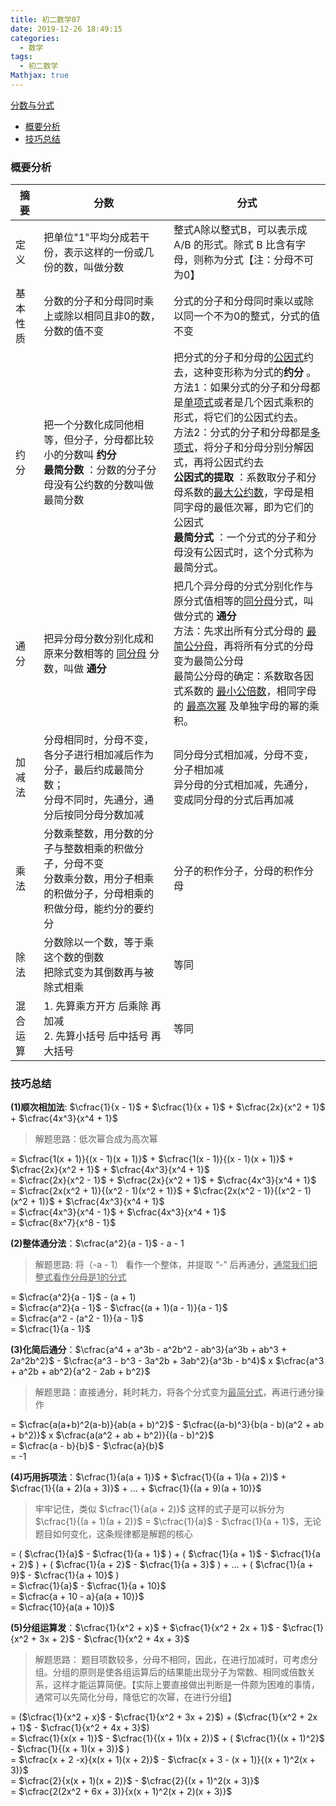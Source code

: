 ```yaml
---
title: 初二数学07
date: 2019-12-26 18:49:15
categories:
  - 数学
tags:
  - 初二数学
Mathjax: true
---
```


[分数与分式](#分数与分式)

+ [概要分析](#概要分析)
+ [技巧总结](#技巧总结)

### 概要分析

| 摘要     | 分数                                                            | 分式                                                         |
| -------- | ------------------------------------------------------------ | ------------------------------------------------------------ |
| 定义     | 把单位"1"平均分成若干份，表示这样的一份或几份的数，叫做分数  | 整式A除以整式B，可以表示成A/B 的形式。除式 B 比含有字母，则称为分式【注：分母不可为0】 |
| 基本性质 | 分数的分子和分母同时乘上或除以相同且非0的数，分数的值不变    | 分式的分子和分母同时乘以或除以同一个不为0的整式，分式的值不变 |
| 约分     | 把一个分数化成同他相等，但分子，分母都比较小的分数叫 **约分** <br>    **最简分数** ：分数的分子分母没有公约数的分数叫做最简分数 | 把分式的分子和分母的<u>公因式</u>约去，这种变形称为分式的**约分** 。<br>方法1：如果分式的分子和分母都是<u>单项式</u>或者是几个因式乘积的形式，将它们的公因式约去。<br> 方法2：分式的分子和分母都是<u>多项式</u>，将分子和分母分别分解因式，再将公因式约去<br> **公因式的提取** ：系数取分子和分母系数的<u>最大公约数</u>，字母是相同字母的最低次幂，即为它们的公因式<br>   **最简分式** ：一个分式的分子和分母没有公因式时，这个分式称为最简分式。 |
| 通分     | 把异分母分数分别化成和原来分数相等的 <u>同分母</u> 分数，叫做 **通分** | 把几个异分母的分式分别化作与原分式值相等的<u>同分母</u>分式，叫做分式的 **通分** <br>   方法：先求出所有分式分母的 <u>最简公分母</u>，再将所有分式的分母变为最简公分母<br>     最简公分母的确定：系数取各因式系数的 <u>最小公倍数</u>，相同字母的 <u>最高次幂</u> 及单独字母的幂的乘积。 |
| 加减法   | 分母相同时，分母不变，各分子进行相加减后作为分子，最后约成最简分数；<br>分母不同时，先通分，通分后按同分母分数加减 | 同分母分式相加减，分母不变，分子相加减<br>异分母的分式相加减，先通分，变成同分母的分式后再加减 |
| 乘法     | 分数乘整数，用分数的分子与整数相乘的积做分子，分母不变<br> 分数乘分数，用分子相乘的积做分子，分母相乘的积做分母，能约分的要约分 | 分子的积作分子，分母的积作分母                               |
| 除法     | 分数除以一个数，等于乘这个数的倒数<br> 把除式变为其倒数再与被除式相乘 | 等同                                                         |
| 混合运算 | 1. 先算乘方开方 后乘除 再加减<br>2. 先算小括号 后中括号 再大括号 | 等同                                                         |

### 技巧总结

**(1)顺次相加法**: $\cfrac{1}{x - 1}$ + $\cfrac{1}{x + 1}$ + $\cfrac{2x}{x^2 + 1}$ + $\cfrac{4x^3}{x^4 + 1}$

> 解题思路：低次幂合成为高次幂

= $\cfrac{1(x + 1)}{(x - 1)(x + 1)}$ + $\cfrac{1(x - 1)}{(x - 1)(x + 1)}$ + $\cfrac{2x}{x^2 + 1}$ + $\cfrac{4x^3}{x^4 + 1}$ <br>
= $\cfrac{2x}{x^2 - 1}$ + $\cfrac{2x}{x^2 + 1}$ + $\cfrac{4x^3}{x^4 + 1}$ <br>
= $\cfrac{2x(x^2 + 1)}{(x^2 - 1)(x^2 + 1)}$ + $\cfrac{2x(x^2 - 1)}{(x^2 - 1)(x^2 + 1)}$ + $\cfrac{4x^3}{x^4 + 1}$ <br>
= $\cfrac{4x^3}{x^4 - 1}$ + $\cfrac{4x^3}{x^4 + 1}$ <br>
= $\cfrac{8x^7}{x^8 - 1}$

**(2)整体通分法**：$\cfrac{a^2}{a - 1}$ - a - 1

> 解题思路: 将（-a - 1） 看作一个整体，并提取 “-” 后再通分，<u>通常我们把整式看作分母是1的分式</u>

= $\cfrac{a^2}{a - 1}$ - (a + 1)<br>
= $\cfrac{a^2}{a - 1}$ - $\cfrac{(a + 1)(a - 1)}{a - 1}$<br>
= $\cfrac{a^2 - (a^2 - 1)}{a - 1}$<br>
= $\cfrac{1}{a - 1}$


**(3)化简后通分**：$\cfrac{a^4 + a^3b - a^2b^2 - ab^3}{a^3b + ab^3 + 2a^2b^2}$ - $\cfrac{a^3 - b^3 - 3a^2b + 3ab^2}{a^3b - b^4}$ x $\cfrac{a^3 + a^2b + ab^2}{a^2 - 2ab + b^2}$

> 解题思路：直接通分，耗时耗力，将各个分式变为<u>最简分式</u>，再进行通分操作

= $\cfrac{a(a+b)^2(a-b)}{ab(a + b)^2}$ - $\cfrac{(a-b)^3}{b(a - b)(a^2 + ab + b^2)}$ x $\cfrac{a(a^2 + ab + b^2)}{(a - b)^2}$<br>
= $\cfrac{a - b}{b}$ - $\cfrac{a}{b}$<br>
= -1

**(4)巧用拆项法**：$\cfrac{1}{a(a + 1)}$ + $\cfrac{1}{(a + 1)(a + 2)}$ + $\cfrac{1}{(a + 2)(a + 3)}$ + ... + $\cfrac{1}{(a + 9)(a + 10)}$

> 牢牢记住，类似 $\cfrac{1}{a(a + 2)}$ 这样的式子是可以拆分为 $\cfrac{1}{(a + 1)(a + 2)}$ = $\cfrac{1}{a}$ - $\cfrac{1}{a + 1}$，无论题目如何变化，这条规律都是解题的核心

= ( $\cfrac{1}{a}$ - $\cfrac{1}{a + 1}$ ) + ( $\cfrac{1}{a + 1}$ - $\cfrac{1}{a + 2}$ ) + ( $\cfrac{1}{a + 2}$ - $\cfrac{1}{a + 3}$ ) + ... + ( $\cfrac{1}{a + 9}$ - $\cfrac{1}{a + 10}$ )<br>
= $\cfrac{1}{a}$ - $\cfrac{1}{a + 10}$<br>
= $\cfrac{a + 10 - a}{a(a + 10)}$<br>
= $\cfrac{10}{a(a + 10)}$

**(5)分组运算发**：$\cfrac{1}{x^2 + x}$ + $\cfrac{1}{x^2 + 2x + 1}$ - $\cfrac{1}{x^2 + 3x + 2}$ - $\cfrac{1}{x^2 + 4x + 3}$

> 解题思路： 题目项数较多，分母不相同，因此，在进行加减时，可考虑分组。分组的原则是使各组运算后的结果能出现分子为常数、相同或倍数关系，这样才能运算简便。【实际上要直接做出判断是一件颇为困难的事情，通常可以先简化分母，降低它的次幂，在进行分组】

= ($\cfrac{1}{x^2 + x}$ - $\cfrac{1}{x^2 + 3x + 2}$) + ($\cfrac{1}{x^2 + 2x + 1}$ - $\cfrac{1}{x^2 + 4x + 3}$)<br>
= $\cfrac{1}{x(x + 1)}$ - $\cfrac{1}{(x + 1)(x + 2)}$ + ( $\cfrac{1}{(x + 1)^2}$ - $\cfrac{1}{(x + 1)(x + 3)}$ )<br>
= $\cfrac{x + 2 -x}{x(x + 1)(x + 2)}$ - $\cfrac{x + 3 - (x + 1)}{(x + 1)^2(x + 3)}$<br>
= $\cfrac{2}{x(x + 1)(x + 2)}$ - $\cfrac{2}{(x + 1)^2(x + 3)}$<br>
= $\cfrac{2(2x^2 + 6x + 3)}{x(x + 1)^2(x + 2)(x + 3)}$
